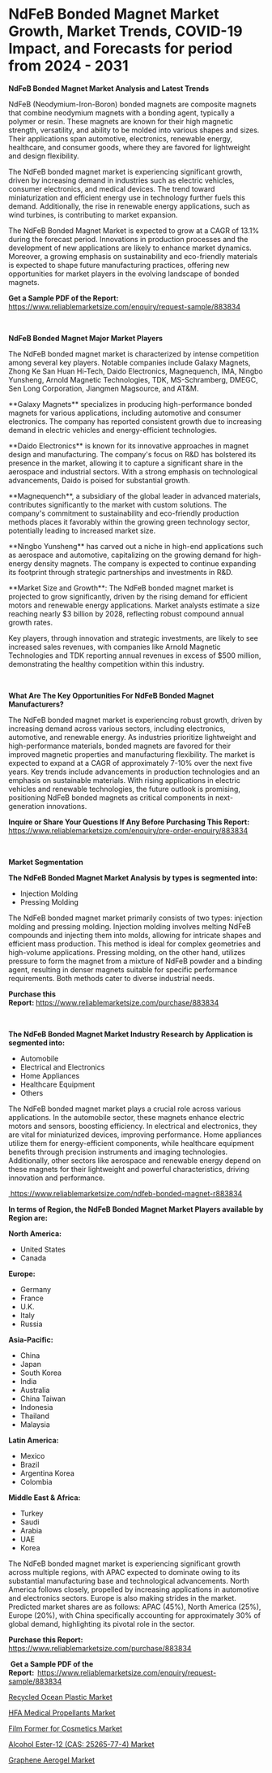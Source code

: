 <p><h1>NdFeB Bonded Magnet Market Growth, Market Trends, COVID-19 Impact, and Forecasts for period from 2024 - 2031</h1></p><p><strong>NdFeB Bonded Magnet Market Analysis and Latest Trends</strong></p>
<p><p>NdFeB (Neodymium-Iron-Boron) bonded magnets are composite magnets that combine neodymium magnets with a bonding agent, typically a polymer or resin. These magnets are known for their high magnetic strength, versatility, and ability to be molded into various shapes and sizes. Their applications span automotive, electronics, renewable energy, healthcare, and consumer goods, where they are favored for lightweight and design flexibility.</p><p>The NdFeB bonded magnet market is experiencing significant growth, driven by increasing demand in industries such as electric vehicles, consumer electronics, and medical devices. The trend toward miniaturization and efficient energy use in technology further fuels this demand. Additionally, the rise in renewable energy applications, such as wind turbines, is contributing to market expansion.</p><p>The NdFeB Bonded Magnet Market is expected to grow at a CAGR of 13.1% during the forecast period. Innovations in production processes and the development of new applications are likely to enhance market dynamics. Moreover, a growing emphasis on sustainability and eco-friendly materials is expected to shape future manufacturing practices, offering new opportunities for market players in the evolving landscape of bonded magnets.</p></p>
<p><strong>Get a Sample PDF of the Report:&nbsp;</strong> <a href="https://www.reliablemarketsize.com/enquiry/request-sample/883834?utm_campaign=1105&utm_medium=2&utm_source=Github&utm_content=ia&utm_term=10112024&utm_id=ndfeb-bonded-magnet">https://www.reliablemarketsize.com/enquiry/request-sample/883834</a></p>
<p>&nbsp;</p>
<p><strong>NdFeB Bonded Magnet Major Market Players</strong></p>
<p><p>The NdFeB bonded magnet market is characterized by intense competition among several key players. Notable companies include Galaxy Magnets, Zhong Ke San Huan Hi-Tech, Daido Electronics, Magnequench, IMA, Ningbo Yunsheng, Arnold Magnetic Technologies, TDK, MS-Schramberg, DMEGC, Sen Long Corporation, Jiangmen Magsource, and AT&M.</p><p>**Galaxy Magnets** specializes in producing high-performance bonded magnets for various applications, including automotive and consumer electronics. The company has reported consistent growth due to increasing demand in electric vehicles and energy-efficient technologies.</p><p>**Daido Electronics** is known for its innovative approaches in magnet design and manufacturing. The company's focus on R&D has bolstered its presence in the market, allowing it to capture a significant share in the aerospace and industrial sectors. With a strong emphasis on technological advancements, Daido is poised for substantial growth.</p><p>**Magnequench**, a subsidiary of the global leader in advanced materials, contributes significantly to the market with custom solutions. The company's commitment to sustainability and eco-friendly production methods places it favorably within the growing green technology sector, potentially leading to increased market size.</p><p>**Ningbo Yunsheng** has carved out a niche in high-end applications such as aerospace and automotive, capitalizing on the growing demand for high-energy density magnets. The company is expected to continue expanding its footprint through strategic partnerships and investments in R&D.</p><p>**Market Size and Growth**: The NdFeB bonded magnet market is projected to grow significantly, driven by the rising demand for efficient motors and renewable energy applications. Market analysts estimate a size reaching nearly $3 billion by 2028, reflecting robust compound annual growth rates.</p><p>Key players, through innovation and strategic investments, are likely to see increased sales revenues, with companies like Arnold Magnetic Technologies and TDK reporting annual revenues in excess of $500 million, demonstrating the healthy competition within this industry.</p></p>
<p>&nbsp;</p>
<p><strong>What Are The Key Opportunities For NdFeB Bonded Magnet Manufacturers?</strong></p>
<p><p>The NdFeB bonded magnet market is experiencing robust growth, driven by increasing demand across various sectors, including electronics, automotive, and renewable energy. As industries prioritize lightweight and high-performance materials, bonded magnets are favored for their improved magnetic properties and manufacturing flexibility. The market is expected to expand at a CAGR of approximately 7-10% over the next five years. Key trends include advancements in production technologies and an emphasis on sustainable materials. With rising applications in electric vehicles and renewable technologies, the future outlook is promising, positioning NdFeB bonded magnets as critical components in next-generation innovations.</p></p>
<p><strong>Inquire or Share Your Questions If Any Before Purchasing This Report:</strong> <a href="https://www.reliablemarketsize.com/enquiry/pre-order-enquiry/883834?utm_campaign=1105&utm_medium=2&utm_source=Github&utm_content=ia&utm_term=10112024&utm_id=ndfeb-bonded-magnet">https://www.reliablemarketsize.com/enquiry/pre-order-enquiry/883834</a></p>
<p>&nbsp;</p>
<p><strong>Market Segmentation</strong></p>
<p><strong>The NdFeB Bonded Magnet Market Analysis by types is segmented into:</strong></p>
<p><ul><li>Injection Molding</li><li>Pressing Molding</li></ul></p>
<p><p>The NdFeB bonded magnet market primarily consists of two types: injection molding and pressing molding. Injection molding involves melting NdFeB compounds and injecting them into molds, allowing for intricate shapes and efficient mass production. This method is ideal for complex geometries and high-volume applications. Pressing molding, on the other hand, utilizes pressure to form the magnet from a mixture of NdFeB powder and a binding agent, resulting in denser magnets suitable for specific performance requirements. Both methods cater to diverse industrial needs.</p></p>
<p><strong>Purchase this Report:&nbsp;</strong><a href="https://www.reliablemarketsize.com/purchase/883834?utm_campaign=1105&utm_medium=2&utm_source=Github&utm_content=ia&utm_term=10112024&utm_id=ndfeb-bonded-magnet">https://www.reliablemarketsize.com/purchase/883834</a></p>
<p>&nbsp;</p>
<p><strong>The NdFeB Bonded Magnet Market Industry Research by Application is segmented into:</strong></p>
<p><ul><li>Automobile</li><li>Electrical and Electronics</li><li>Home Appliances</li><li>Healthcare Equipment</li><li>Others</li></ul></p>
<p><p>The NdFeB bonded magnet market plays a crucial role across various applications. In the automobile sector, these magnets enhance electric motors and sensors, boosting efficiency. In electrical and electronics, they are vital for miniaturized devices, improving performance. Home appliances utilize them for energy-efficient components, while healthcare equipment benefits through precision instruments and imaging technologies. Additionally, other sectors like aerospace and renewable energy depend on these magnets for their lightweight and powerful characteristics, driving innovation and performance.</p></p>
<p><a href="https://www.reliablemarketsize.com/ndfeb-bonded-magnet-r883834?utm_campaign=1105&utm_medium=2&utm_source=Github&utm_content=ia&utm_term=10112024&utm_id=ndfeb-bonded-magnet">&nbsp;https://www.reliablemarketsize.com/ndfeb-bonded-magnet-r883834</a></p>
<p><strong>In terms of Region, the NdFeB Bonded Magnet Market Players available by Region are:</strong></p>
<p>
    <p> <strong> North America: </strong>
        <ul>
            <li>United States</li>
            <li>Canada</li>
        </ul>
        </p> 
    <p> <strong> Europe: </strong>
        <ul>
            <li>Germany</li>
            <li>France</li>
            <li>U.K.</li>
            <li>Italy</li>
            <li>Russia</li>
        </ul>
        </p> 
    <p> <strong> Asia-Pacific: </strong>
        <ul>
            <li>China</li>
            <li>Japan</li>
            <li>South Korea</li>
            <li>India</li>
            <li>Australia</li>
            <li>China Taiwan</li>
            <li>Indonesia</li>
            <li>Thailand</li>
            <li>Malaysia</li>
        </ul>
        </p> 
    <p> <strong> Latin America: </strong>
        <ul>
            <li>Mexico</li>
            <li>Brazil</li>
            <li>Argentina Korea</li>
            <li>Colombia</li>
        </ul>
        </p> 
    <p> <strong> Middle East & Africa: </strong>
        <ul>
            <li>Turkey</li>
            <li>Saudi</li>
            <li>Arabia</li>
            <li>UAE</li>
            <li>Korea</li>
        </ul>
    </p>
    </p>
<p><p>The NdFeB bonded magnet market is experiencing significant growth across multiple regions, with APAC expected to dominate owing to its substantial manufacturing base and technological advancements. North America follows closely, propelled by increasing applications in automotive and electronics sectors. Europe is also making strides in the market. Predicted market shares are as follows: APAC (45%), North America (25%), Europe (20%), with China specifically accounting for approximately 30% of global demand, highlighting its pivotal role in the sector.</p></p>
<p><strong>Purchase this Report: </strong><a href="https://www.reliablemarketsize.com/purchase/883834?utm_campaign=1105&utm_medium=2&utm_source=Github&utm_content=ia&utm_term=10112024&utm_id=ndfeb-bonded-magnet">https://www.reliablemarketsize.com/purchase/883834</a></p>
<p>&nbsp;<strong>Get a Sample PDF of the Report:&nbsp;&nbsp;</strong><a href="https://www.reliablemarketsize.com/enquiry/request-sample/883834?utm_campaign=1105&utm_medium=2&utm_source=Github&utm_content=ia&utm_term=10112024&utm_id=ndfeb-bonded-magnet">https://www.reliablemarketsize.com/enquiry/request-sample/883834</a></p>
<p><strong></strong></p>
<p><p><a href="https://github.com/caetlinivcar/Market-Research-Report-List-1/blob/main/recycled-ocean-plastic-market.md?utm_campaign=1105&utm_medium=2&utm_source=Github&utm_content=ia&utm_term=10112024&utm_id=ndfeb-bonded-magnet">Recycled Ocean Plastic Market</a></p><p><a href="https://www.linkedin.com/pulse/global-hfa-medical-propellants-market-opportunities-challenges2024-ivznc?utm_campaign=1105&utm_medium=2&utm_source=Github&utm_content=ia&utm_term=10112024&utm_id=ndfeb-bonded-magnet">HFA Medical Propellants Market</a></p><p><a href="https://www.linkedin.com/pulse/regional-adaptations-global-film-former-cosmetics-market-trends-3oqec?utm_campaign=1105&utm_medium=2&utm_source=Github&utm_content=ia&utm_term=10112024&utm_id=ndfeb-bonded-magnet">Film Former for Cosmetics Market</a></p><p><a href="https://www.linkedin.com/pulse/alcohol-ester-12-cas-25265-77-4-market-report-product-type-6jghc?utm_campaign=1105&utm_medium=2&utm_source=Github&utm_content=ia&utm_term=10112024&utm_id=ndfeb-bonded-magnet">Alcohol Ester-12 (CAS: 25265-77-4) Market</a></p><p><a href="https://github.com/raymederonmot/Market-Research-Report-List-1/blob/main/graphene-aerogel-market.md?utm_campaign=1105&utm_medium=2&utm_source=Github&utm_content=ia&utm_term=10112024&utm_id=ndfeb-bonded-magnet">Graphene Aerogel Market</a></p></p>